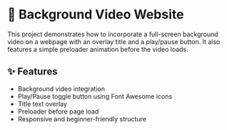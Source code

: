 # 🌄 Background Video Website

This project demonstrates how to incorporate a full-screen background video on a webpage with an overlay title and a play/pause button. It also features a simple preloader animation before the video loads.

## ✨ Features

- Background video integration
- Play/Pause toggle button using Font Awesome icons
- Title text overlay
- Preloader before page load
- Responsive and beginner-friendly structure
